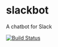 # slackbot
A chatbot for Slack

[![Build Status](https://travis-ci.org/SinisterBlade/slackbot.svg?branch=master)](https://travis-ci.org/SinisterBlade/slackbot)
